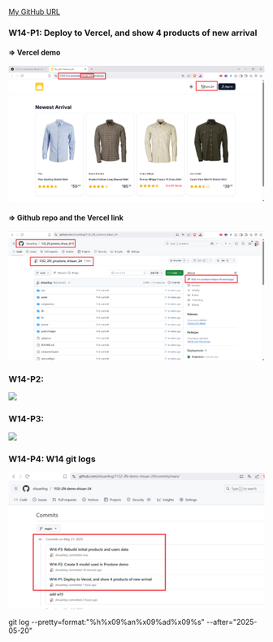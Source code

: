[My GitHub URL](https://github.com/shiuanling/1132-2N-demo-24.git)

### W14-P1: Deploy to Vercel, and show 4 products of new arrival
 
#### => Vercel demo
 
![](w14-p1-1.png)
 
#### => Github repo and the Vercel link
 
![](w14-p1-2.png)

### W14-P2:
![](w14-p2.png)

### W14-P3:
![](w14-p3.png)

### W14-P4: W14 git logs
![](w14-p4.png)

git log --pretty=format:"%h%x09%an%x09%ad%x09%s" --after="2025-05-20"